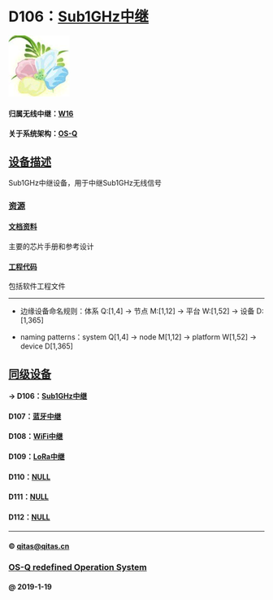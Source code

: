 ﻿# D106：[Sub1GHz中继](https://github.com/OS-Q/D106)

[![sites](OS-Q/OS-Q.png)](http://www.OS-Q.com)

#### 归属无线中继：[W16](https://github.com/OS-Q/W16)

#### 关于系统架构：[OS-Q](https://github.com/OS-Q/OS-Q)

## [设备描述](https://github.com/OS-Q/D106/wiki) 

Sub1GHz中继设备，用于中继Sub1GHz无线信号

### [资源](OS-Q/)

#### [文档资料](docs/)

主要的芯片手册和参考设计

#### [工程代码](project/)

包括软件工程文件


---

- 边缘设备命名规则：体系 Q:[1,4] -> 节点 M:[1,12] -> 平台 W:[1,52] -> 设备 D:[1,365]

- naming patterns：system Q[1,4] -> node M[1,12] -> platform W[1,52] -> device D[1,365]

## [同级设备](https://github.com/OS-Q/W16/wiki) 

#### -> D106：[Sub1GHz中继](https://github.com/OS-Q/D106)



#### D107：[蓝牙中继](https://github.com/OS-Q/D107)



#### D108：[WiFi中继](https://github.com/OS-Q/D108)



#### D109：[LoRa中继](https://github.com/OS-Q/D109)



#### D110：[NULL](https://github.com/OS-Q/D110)



#### D111：[NULL](https://github.com/OS-Q/D111)



#### D112：[NULL](https://github.com/OS-Q/D112)



---

####  © qitas@qitas.cn
###  [OS-Q redefined Operation System](http://www.OS-Q.com)
####  @ 2019-1-19

